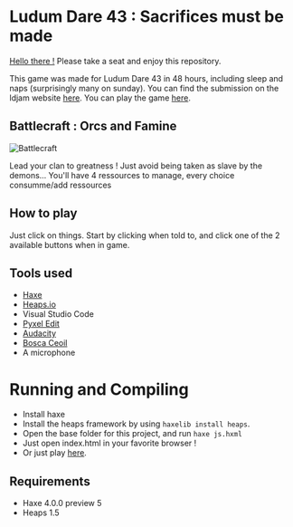 # Ludum Dare 43 : Sacrifices must be made

[Hello there !](https://youtu.be/rEq1Z0bjdwc?t=8) Please take a seat and enjoy this repository.

This game was made for Ludum Dare 43 in 48 hours, including sleep and naps (surprisingly many on sunday).
You can find the submission on the ldjam website [here](https://ldjam.com/events/ludum-dare/43/battlecraft-orcs-and-famine).
You can play the game [here](http://sokette.info/games/ld43/).

## Battlecraft : Orcs and Famine

![Battlecraft](http://sokette.info/games/ld43/progress03.jpg)

Lead your clan to greatness ! Just avoid being taken as slave by the demons...
You'll have 4 ressources to manage, every choice consumme/add ressources

## How to play

Just click on things. Start by clicking when told to, and click one of the 2 available buttons when in game.

## Tools used

- [Haxe](https://haxe.org/)
- [Heaps.io](https://heaps.io/)
- Visual Studio Code
- [Pyxel Edit](https://www.pyxeledit.com/)
- [Audacity](https://www.audacityteam.org/)
- [Bosca Ceoil](https://boscaceoil.net/)
- A microphone

# Running and Compiling

- Install haxe
- Install the heaps framework by using `haxelib install heaps`.
- Open the base folder for this project, and run `haxe js.hxml`
- Just open index.html in your favorite browser !
- Or just play [here](http://sokette.info/games/ld43/).

## Requirements

- Haxe 4.0.0 preview 5
- Heaps 1.5
